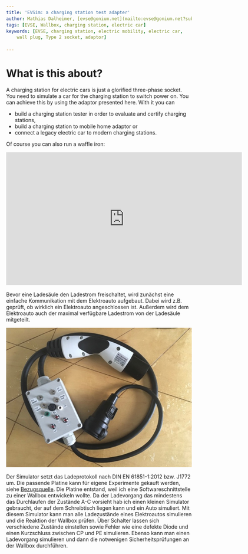 ```yaml
---
title: 'EVSim: a charging station test adapter'
author: Mathias Dalheimer, [evse@gonium.net](mailto:evse@gonium.net?subject=EVSim question)
tags: [EVSE, Wallbox, charging station, electric car]
keywords: [EVSE, charging station, electric mobility, electric car,
	wall plug, Type 2 socket, adaptor]

---
```



# What is this about?

A charging station for electric cars is just a glorified three-phase
socket. You need to simulate a car for the charging station to switch power on. You can achieve this by using the adaptor presented here. With it you can

* build a charging station tester in order to evaluate and certify
charging stations,
* build a charging station to mobile home adaptor or
* connect a legacy electric car to modern charging stations.

Of course you can also run a waffle iron:

<iframe width="640" height="360" src="https://www.youtube.com/embed/pUEp3uWAWqY?rel=0" frameborder="0" allowfullscreen></iframe>

Bevor eine Ladesäule den Ladestrom freischaltet, wird zunächst eine
einfache Kommunikation mit dem Elektroauto aufgebaut. Dabei wird z.B.
geprüft, ob wirklich ein Elektroauto angeschlossen ist. Außerdem
wird dem Elektroauto auch der maximal verfügbare Ladestrom von der
Ladesäule mitgeteilt. 

![](img/fahrzeugsimulator2.jpg)

Der Simulator setzt das Ladeprotokoll nach DIN EN 61851-1:2012 bzw.
J1772 um. Die passende Platine kann für eigene Experimente gekauft werden,
siehe [Bezugsquelle](#bezugsquelle).  Die Platine entstand, weil ich
eine Softwareschnittstelle zu einer Wallbox entwickeln wollte. Da der
Ladevorgang das mindestens das Durchlaufen der Zustände A-C vorsieht hab
ich einen kleinen Simulator gebraucht, der auf dem Schreibtisch liegen
kann und ein Auto simuliert. Mit diesem Simulator kann man alle
Ladezustände eines Elektroautos simulieren und die Reaktion der Wallbox
prüfen. Über Schalter lassen sich verschiedene Zustände einstellen sowie
Fehler wie eine defekte Diode und einen Kurzschluss zwischen CP und PE
simulieren. Ebenso kann man einen Ladevorgang simulieren und dann die
notwenigen Sicherheitsprüfungen an der Wallbox durchführen.



